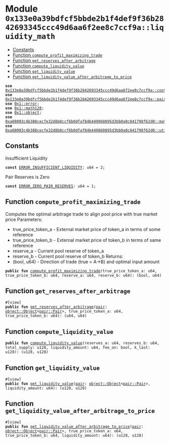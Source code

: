 
<a id="0x133e0a39bdfcf5bbde2b1f4def9f36b2842693345ccc49d6aa6f2ee8c7ccf9a_liquidity_math"></a>

# Module `0x133e0a39bdfcf5bbde2b1f4def9f36b2842693345ccc49d6aa6f2ee8c7ccf9a::liquidity_math`



-  [Constants](#@Constants_0)
-  [Function `compute_profit_maximizing_trade`](#0x133e0a39bdfcf5bbde2b1f4def9f36b2842693345ccc49d6aa6f2ee8c7ccf9a_liquidity_math_compute_profit_maximizing_trade)
-  [Function `get_reserves_after_arbitrage`](#0x133e0a39bdfcf5bbde2b1f4def9f36b2842693345ccc49d6aa6f2ee8c7ccf9a_liquidity_math_get_reserves_after_arbitrage)
-  [Function `compute_liquidity_value`](#0x133e0a39bdfcf5bbde2b1f4def9f36b2842693345ccc49d6aa6f2ee8c7ccf9a_liquidity_math_compute_liquidity_value)
-  [Function `get_liquidity_value`](#0x133e0a39bdfcf5bbde2b1f4def9f36b2842693345ccc49d6aa6f2ee8c7ccf9a_liquidity_math_get_liquidity_value)
-  [Function `get_liquidity_value_after_arbitrage_to_price`](#0x133e0a39bdfcf5bbde2b1f4def9f36b2842693345ccc49d6aa6f2ee8c7ccf9a_liquidity_math_get_liquidity_value_after_arbitrage_to_price)


<pre><code><b>use</b> <a href="controller.md#0x133e0a39bdfcf5bbde2b1f4def9f36b2842693345ccc49d6aa6f2ee8c7ccf9a_controller">0x133e0a39bdfcf5bbde2b1f4def9f36b2842693345ccc49d6aa6f2ee8c7ccf9a::controller</a>;
<b>use</b> <a href="pair.md#0x133e0a39bdfcf5bbde2b1f4def9f36b2842693345ccc49d6aa6f2ee8c7ccf9a_pair">0x133e0a39bdfcf5bbde2b1f4def9f36b2842693345ccc49d6aa6f2ee8c7ccf9a::pair</a>;
<b>use</b> <a href="">0x1::error</a>;
<b>use</b> <a href="">0x1::math128</a>;
<b>use</b> <a href="">0x1::object</a>;
<b>use</b> <a href="">0xa08003c4b388cecfe32d8b8ccf6b0dfaf84b449860895d3bb0a0c841798f62d0::math</a>;
<b>use</b> <a href="">0xa08003c4b388cecfe32d8b8ccf6b0dfaf84b449860895d3bb0a0c841798f62d0::utils</a>;
</code></pre>



<a id="@Constants_0"></a>

## Constants


<a id="0x133e0a39bdfcf5bbde2b1f4def9f36b2842693345ccc49d6aa6f2ee8c7ccf9a_liquidity_math_ERROR_INSUFFICIENT_LIQUIDITY"></a>

Insufficient Liquidity


<pre><code><b>const</b> <a href="liquidity_math.md#0x133e0a39bdfcf5bbde2b1f4def9f36b2842693345ccc49d6aa6f2ee8c7ccf9a_liquidity_math_ERROR_INSUFFICIENT_LIQUIDITY">ERROR_INSUFFICIENT_LIQUIDITY</a>: u64 = 2;
</code></pre>



<a id="0x133e0a39bdfcf5bbde2b1f4def9f36b2842693345ccc49d6aa6f2ee8c7ccf9a_liquidity_math_ERROR_ZERO_PAIR_RESERVES"></a>

Pair Reserves is Zero


<pre><code><b>const</b> <a href="liquidity_math.md#0x133e0a39bdfcf5bbde2b1f4def9f36b2842693345ccc49d6aa6f2ee8c7ccf9a_liquidity_math_ERROR_ZERO_PAIR_RESERVES">ERROR_ZERO_PAIR_RESERVES</a>: u64 = 1;
</code></pre>



<a id="0x133e0a39bdfcf5bbde2b1f4def9f36b2842693345ccc49d6aa6f2ee8c7ccf9a_liquidity_math_compute_profit_maximizing_trade"></a>

## Function `compute_profit_maximizing_trade`

Computes the optimal arbitrage trade to align pool price with true market price
Parameters:
* true_price_token_a - External market price of token_a in terms of some reference
* true_price_token_b - External market price of token_b in terms of same reference
* reserve_a - Current pool reserve of token_a
* reserve_b - Current pool reserve of token_b
Returns:
* (bool, u64) - Direction of trade (true = A->B) and optimal input amount


<pre><code><b>public</b> <b>fun</b> <a href="liquidity_math.md#0x133e0a39bdfcf5bbde2b1f4def9f36b2842693345ccc49d6aa6f2ee8c7ccf9a_liquidity_math_compute_profit_maximizing_trade">compute_profit_maximizing_trade</a>(true_price_token_a: u64, true_price_token_b: u64, reserve_a: u64, reserve_b: u64): (bool, u64)
</code></pre>



<a id="0x133e0a39bdfcf5bbde2b1f4def9f36b2842693345ccc49d6aa6f2ee8c7ccf9a_liquidity_math_get_reserves_after_arbitrage"></a>

## Function `get_reserves_after_arbitrage`



<pre><code>#[view]
<b>public</b> <b>fun</b> <a href="liquidity_math.md#0x133e0a39bdfcf5bbde2b1f4def9f36b2842693345ccc49d6aa6f2ee8c7ccf9a_liquidity_math_get_reserves_after_arbitrage">get_reserves_after_arbitrage</a>(<a href="pair.md#0x133e0a39bdfcf5bbde2b1f4def9f36b2842693345ccc49d6aa6f2ee8c7ccf9a_pair">pair</a>: <a href="_Object">object::Object</a>&lt;<a href="pair.md#0x133e0a39bdfcf5bbde2b1f4def9f36b2842693345ccc49d6aa6f2ee8c7ccf9a_pair_Pair">pair::Pair</a>&gt;, true_price_token_a: u64, true_price_token_b: u64): (u64, u64)
</code></pre>



<a id="0x133e0a39bdfcf5bbde2b1f4def9f36b2842693345ccc49d6aa6f2ee8c7ccf9a_liquidity_math_compute_liquidity_value"></a>

## Function `compute_liquidity_value`



<pre><code><b>public</b> <b>fun</b> <a href="liquidity_math.md#0x133e0a39bdfcf5bbde2b1f4def9f36b2842693345ccc49d6aa6f2ee8c7ccf9a_liquidity_math_compute_liquidity_value">compute_liquidity_value</a>(reserves_a: u64, reserves_b: u64, total_supply: u128, liquidity_amount: u64, fee_on: bool, k_last: u128): (u128, u128)
</code></pre>



<a id="0x133e0a39bdfcf5bbde2b1f4def9f36b2842693345ccc49d6aa6f2ee8c7ccf9a_liquidity_math_get_liquidity_value"></a>

## Function `get_liquidity_value`



<pre><code>#[view]
<b>public</b> <b>fun</b> <a href="liquidity_math.md#0x133e0a39bdfcf5bbde2b1f4def9f36b2842693345ccc49d6aa6f2ee8c7ccf9a_liquidity_math_get_liquidity_value">get_liquidity_value</a>(<a href="pair.md#0x133e0a39bdfcf5bbde2b1f4def9f36b2842693345ccc49d6aa6f2ee8c7ccf9a_pair">pair</a>: <a href="_Object">object::Object</a>&lt;<a href="pair.md#0x133e0a39bdfcf5bbde2b1f4def9f36b2842693345ccc49d6aa6f2ee8c7ccf9a_pair_Pair">pair::Pair</a>&gt;, liquidity_amount: u64): (u128, u128)
</code></pre>



<a id="0x133e0a39bdfcf5bbde2b1f4def9f36b2842693345ccc49d6aa6f2ee8c7ccf9a_liquidity_math_get_liquidity_value_after_arbitrage_to_price"></a>

## Function `get_liquidity_value_after_arbitrage_to_price`



<pre><code>#[view]
<b>public</b> <b>fun</b> <a href="liquidity_math.md#0x133e0a39bdfcf5bbde2b1f4def9f36b2842693345ccc49d6aa6f2ee8c7ccf9a_liquidity_math_get_liquidity_value_after_arbitrage_to_price">get_liquidity_value_after_arbitrage_to_price</a>(<a href="pair.md#0x133e0a39bdfcf5bbde2b1f4def9f36b2842693345ccc49d6aa6f2ee8c7ccf9a_pair">pair</a>: <a href="_Object">object::Object</a>&lt;<a href="pair.md#0x133e0a39bdfcf5bbde2b1f4def9f36b2842693345ccc49d6aa6f2ee8c7ccf9a_pair_Pair">pair::Pair</a>&gt;, true_price_token_a: u64, true_price_token_b: u64, liquidity_amount: u64): (u128, u128)
</code></pre>
